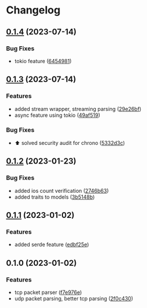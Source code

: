 # Changelog

## [0.1.4](https://github.com/DamianoPellegrini/nom-teltonika/compare/v0.1.3...v0.1.4) (2023-07-14)


### Bug Fixes

* tokio feature ([6454981](https://github.com/DamianoPellegrini/nom-teltonika/commit/6454981692c2f3223866667fe456039aaaade066))

## [0.1.3](https://github.com/DamianoPellegrini/nom-teltonika/compare/v0.1.2...v0.1.3) (2023-07-14)


### Features

* added stream wrapper, streaming parsing ([29e26bf](https://github.com/DamianoPellegrini/nom-teltonika/commit/29e26bfbe3be594529913893ce138cdbc0226a6e))
* async feature using tokio ([49af519](https://github.com/DamianoPellegrini/nom-teltonika/commit/49af51901c168553c46b044b65f881141888276f))


### Bug Fixes

* :arrow_up: solved security audit for chrono ([5332d3c](https://github.com/DamianoPellegrini/nom-teltonika/commit/5332d3c1a35b03c58dc99b37f74b6909128fdb74))

## [0.1.2](https://github.com/DamianoPellegrini/nom-teltonika/compare/v0.1.1...v0.1.2) (2023-01-23)


### Bug Fixes

* added ios count verification ([2746b63](https://github.com/DamianoPellegrini/nom-teltonika/commit/2746b633f9eb649d6a752fa2c769f9c5411321df))
* added traits to models ([3b5148b](https://github.com/DamianoPellegrini/nom-teltonika/commit/3b5148b1fb22574cb493763734f97bd527faab75))

## [0.1.1](https://github.com/DamianoPellegrini/nom-teltonika/compare/v0.1.0...v0.1.1) (2023-01-02)


### Features

* added serde feature ([edbf25e](https://github.com/DamianoPellegrini/nom-teltonika/commit/edbf25e1c834064decb1518454622a27b320f5be))

## 0.1.0 (2023-01-02)


### Features

* tcp packet parser ([f7e976e](https://github.com/DamianoPellegrini/nom-teltonika/commit/f7e976ee914eebe880894aa2aed6ce0ad8fc5b43))
* udp packet parsing, better tcp parsing ([2f0c430](https://github.com/DamianoPellegrini/nom-teltonika/commit/2f0c43057583ee4c2bc9a79e58f07ff42dfacdff))
